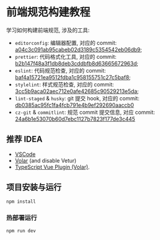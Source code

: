 # 前端规范构建教程

学习如何构建前端规范, 涉及的工具:

- `editorconfig`: 编辑器配置, 对应的 commit: [a04c3c091ab95cabeb02d3189c5354542eb06db9](https://github.com/Jxrory/tutorial-front-lint/commit/a04c3c091ab95cabeb02d3189c5354542eb06db9);
- `prettier`: 代码格式化工具, 对应的 commit: [b2b147f48a3f1db8deb3cddbfb8d63665672963d](https://github.com/Jxrory/tutorial-front-lint/commit/b2b147f48a3f1db8deb3cddbfb8d63665672963d);
- `eslint`: 代码规范检查, 对应的 commit: [baf4a15721ea9512fdba1c958155751c27c5baf8](https://github.com/Jxrory/tutorial-front-lint/commit/baf4a15721ea9512fdba1c958155751c27c5baf8);
- `stylelint`: 样式规范检查, 对应的 commit: [3cc5b9aca02aec712e0afe42685c90529213e5da](https://github.com/Jxrory/tutorial-front-lint/commit/3cc5b9aca02aec712e0afe42685c90529213e5da);
- `lint-staged` & `husky`: git 提交 hook, 对应的 commit: [db0385ac95fc1fa4fcb791e4b9ef292690aaccb0](https://github.com/Jxrory/tutorial-front-lint/commit/db0385ac95fc1fa4fcb791e4b9ef292690aaccb0)
- `cz-git` & `commitlint`: 规范 commit 提交信息, 对应 commit: [24a6b1e53070b60d7ebc1127b7823f177de3c445](https://github.com/Jxrory/tutorial-front-lint/commit/24a6b1e53070b60d7ebc1127b7823f177de3c445)

## 推荐 IDEA

- [VSCode](https://code.visualstudio.com/)
- [Volar](https://marketplace.visualstudio.com/items?itemName=Vue.volar) (and disable Vetur)
- [TypeScript Vue Plugin (Volar)](https://marketplace.visualstudio.com/items?itemName=Vue.vscode-typescript-vue-plugin).

## 项目安装与运行

```sh
npm install
```

### 热部署运行

```sh
npm run dev
```
